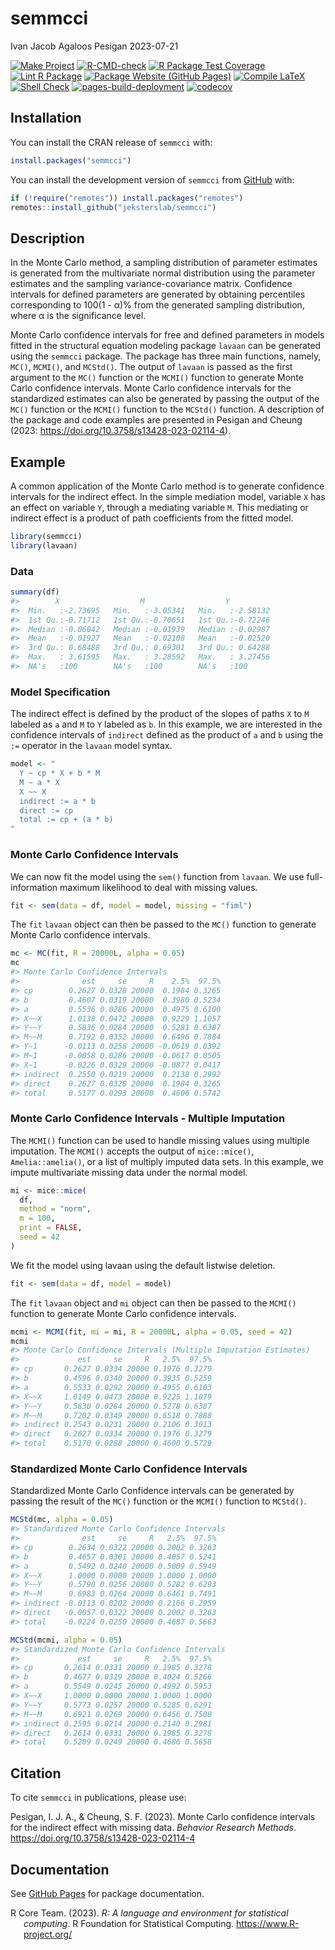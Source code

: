 semmcci
================
Ivan Jacob Agaloos Pesigan
2023-07-21

<!-- README.md is generated from .setup/readme/README.Rmd. Please edit that file -->
<!-- badges: start -->

[![Make
Project](https://github.com/jeksterslab/semmcci/actions/workflows/make.yml/badge.svg)](https://github.com/jeksterslab/semmcci/actions/workflows/make.yml)
[![R-CMD-check](https://github.com/jeksterslab/semmcci/actions/workflows/check-full.yml/badge.svg)](https://github.com/jeksterslab/semmcci/actions/workflows/check-full.yml)
[![R Package Test
Coverage](https://github.com/jeksterslab/semmcci/actions/workflows/test-coverage.yml/badge.svg)](https://github.com/jeksterslab/semmcci/actions/workflows/test-coverage.yml)
[![Lint R
Package](https://github.com/jeksterslab/semmcci/actions/workflows/lint.yml/badge.svg)](https://github.com/jeksterslab/semmcci/actions/workflows/lint.yml)
[![Package Website (GitHub
Pages)](https://github.com/jeksterslab/semmcci/actions/workflows/pkgdown-gh-pages.yml/badge.svg)](https://github.com/jeksterslab/semmcci/actions/workflows/pkgdown-gh-pages.yml)
[![Compile
LaTeX](https://github.com/jeksterslab/semmcci/actions/workflows/latex.yml/badge.svg)](https://github.com/jeksterslab/semmcci/actions/workflows/latex.yml)
[![Shell
Check](https://github.com/jeksterslab/semmcci/actions/workflows/shellcheck.yml/badge.svg)](https://github.com/jeksterslab/semmcci/actions/workflows/shellcheck.yml)
[![pages-build-deployment](https://github.com/jeksterslab/semmcci/actions/workflows/pages/pages-build-deployment/badge.svg)](https://github.com/jeksterslab/semmcci/actions/workflows/pages/pages-build-deployment)
[![codecov](https://codecov.io/gh/jeksterslab/semmcci/branch/main/graph/badge.svg?token=KVLUET3DJ6)](https://codecov.io/gh/jeksterslab/semmcci)
<!-- badges: end -->

## Installation

You can install the CRAN release of `semmcci` with:

``` r
install.packages("semmcci")
```

You can install the development version of `semmcci` from
[GitHub](https://github.com/jeksterslab/semmcci) with:

``` r
if (!require("remotes")) install.packages("remotes")
remotes::install_github("jeksterslab/semmcci")
```

## Description

In the Monte Carlo method, a sampling distribution of parameter
estimates is generated from the multivariate normal distribution using
the parameter estimates and the sampling variance-covariance matrix.
Confidence intervals for defined parameters are generated by obtaining
percentiles corresponding to 100(1 - α)% from the generated sampling
distribution, where α is the significance level.

Monte Carlo confidence intervals for free and defined parameters in
models fitted in the structural equation modeling package `lavaan` can
be generated using the `semmcci` package. The package has three main
functions, namely, `MC()`, `MCMI()`, and `MCStd()`. The output of
`lavaan` is passed as the first argument to the `MC()` function or the
`MCMI()` function to generate Monte Carlo confidence intervals. Monte
Carlo confidence intervals for the standardized estimates can also be
generated by passing the output of the `MC()` function or the `MCMI()`
function to the `MCStd()` function. A description of the package and
code examples are presented in Pesigan and Cheung (2023:
<https://doi.org/10.3758/s13428-023-02114-4>).

## Example

A common application of the Monte Carlo method is to generate confidence
intervals for the indirect effect. In the simple mediation model,
variable `X` has an effect on variable `Y`, through a mediating variable
`M`. This mediating or indirect effect is a product of path coefficients
from the fitted model.

``` r
library(semmcci)
library(lavaan)
```

### Data

``` r
summary(df)
#>        X                  M                  Y           
#>  Min.   :-2.73695   Min.   :-3.05341   Min.   :-2.58132  
#>  1st Qu.:-0.71712   1st Qu.:-0.70651   1st Qu.:-0.72246  
#>  Median :-0.06042   Median :-0.01939   Median :-0.02987  
#>  Mean   :-0.01927   Mean   :-0.02108   Mean   :-0.02520  
#>  3rd Qu.: 0.68488   3rd Qu.: 0.69301   3rd Qu.: 0.64288  
#>  Max.   : 3.61595   Max.   : 3.28592   Max.   : 3.27456  
#>  NA's   :100        NA's   :100        NA's   :100
```

### Model Specification

The indirect effect is defined by the product of the slopes of paths `X`
to `M` labeled as `a` and `M` to `Y` labeled as `b`. In this example, we
are interested in the confidence intervals of `indirect` defined as the
product of `a` and `b` using the `:=` operator in the `lavaan` model
syntax.

``` r
model <- "
  Y ~ cp * X + b * M
  M ~ a * X
  X ~~ X
  indirect := a * b
  direct := cp
  total := cp + (a * b)
"
```

### Monte Carlo Confidence Intervals

We can now fit the model using the `sem()` function from `lavaan`. We
use full-information maximum likelihood to deal with missing values.

``` r
fit <- sem(data = df, model = model, missing = "fiml")
```

The `fit` `lavaan` object can then be passed to the `MC()` function to
generate Monte Carlo confidence intervals.

``` r
mc <- MC(fit, R = 20000L, alpha = 0.05)
mc
#> Monte Carlo Confidence Intervals
#>              est     se     R    2.5%  97.5%
#> cp        0.2627 0.0328 20000  0.1984 0.3265
#> b         0.4607 0.0319 20000  0.3980 0.5234
#> a         0.5536 0.0286 20000  0.4975 0.6100
#> X~~X      1.0138 0.0472 20000  0.9229 1.1057
#> Y~~Y      0.5836 0.0284 20000  0.5281 0.6387
#> M~~M      0.7192 0.0352 20000  0.6496 0.7884
#> Y~1      -0.0113 0.0258 20000 -0.0619 0.0392
#> M~1      -0.0058 0.0286 20000 -0.0617 0.0505
#> X~1      -0.0226 0.0329 20000 -0.0877 0.0417
#> indirect  0.2550 0.0219 20000  0.2138 0.2992
#> direct    0.2627 0.0328 20000  0.1984 0.3265
#> total     0.5177 0.0293 20000  0.4606 0.5742
```

### Monte Carlo Confidence Intervals - Multiple Imputation

The `MCMI()` function can be used to handle missing values using
multiple imputation. The `MCMI()` accepts the output of `mice::mice()`,
`Amelia::amelia()`, or a list of multiply imputed data sets. In this
example, we impute multivariate missing data under the normal model.

``` r
mi <- mice::mice(
  df,
  method = "norm",
  m = 100,
  print = FALSE,
  seed = 42
)
```

We fit the model using lavaan using the default listwise deletion.

``` r
fit <- sem(data = df, model = model)
```

The `fit` `lavaan` object and `mi` object can then be passed to the
`MCMI()` function to generate Monte Carlo confidence intervals.

``` r
mcmi <- MCMI(fit, mi = mi, R = 20000L, alpha = 0.05, seed = 42)
mcmi
#> Monte Carlo Confidence Intervals (Multiple Imputation Estimates)
#>             est     se     R   2.5%  97.5%
#> cp       0.2627 0.0334 20000 0.1976 0.3279
#> b        0.4596 0.0340 20000 0.3935 0.5259
#> a        0.5533 0.0292 20000 0.4955 0.6103
#> X~~X     1.0149 0.0473 20000 0.9225 1.1079
#> Y~~Y     0.5830 0.0284 20000 0.5278 0.6387
#> M~~M     0.7202 0.0349 20000 0.6518 0.7888
#> indirect 0.2543 0.0231 20000 0.2106 0.3013
#> direct   0.2627 0.0334 20000 0.1976 0.3279
#> total    0.5170 0.0288 20000 0.4600 0.5729
```

### Standardized Monte Carlo Confidence Intervals

Standardized Monte Carlo Confidence intervals can be generated by
passing the result of the `MC()` function or the `MCMI()` function to
`MCStd()`.

``` r
MCStd(mc, alpha = 0.05)
#> Standardized Monte Carlo Confidence Intervals
#>              est     se     R   2.5%  97.5%
#> cp        0.2634 0.0322 20000 0.2002 0.3263
#> b         0.4657 0.0301 20000 0.4057 0.5241
#> a         0.5492 0.0240 20000 0.5009 0.5949
#> X~~X      1.0000 0.0000 20000 1.0000 1.0000
#> Y~~Y      0.5790 0.0256 20000 0.5282 0.6293
#> M~~M      0.6983 0.0264 20000 0.6461 0.7491
#> indirect -0.0113 0.0202 20000 0.2166 0.2959
#> direct   -0.0057 0.0322 20000 0.2002 0.3263
#> total    -0.0224 0.0250 20000 0.4687 0.5663
```

``` r
MCStd(mcmi, alpha = 0.05)
#> Standardized Monte Carlo Confidence Intervals
#>             est     se     R   2.5%  97.5%
#> cp       0.2614 0.0331 20000 0.1985 0.3278
#> b        0.4677 0.0319 20000 0.4024 0.5266
#> a        0.5549 0.0245 20000 0.4992 0.5953
#> X~~X     1.0000 0.0000 20000 1.0000 1.0000
#> Y~~Y     0.5773 0.0257 20000 0.5285 0.6291
#> M~~M     0.6921 0.0269 20000 0.6456 0.7508
#> indirect 0.2595 0.0214 20000 0.2140 0.2981
#> direct   0.2614 0.0331 20000 0.1985 0.3278
#> total    0.5209 0.0249 20000 0.4686 0.5658
```

## Citation

To cite `semmcci` in publications, please use:

Pesigan, I. J. A., & Cheung, S. F. (2023). Monte Carlo confidence
intervals for the indirect effect with missing data. *Behavior Research
Methods*. <https://doi.org/10.3758/s13428-023-02114-4>

## Documentation

See [GitHub Pages](https://jeksterslab.github.io/semmcci/index.html) for
package documentation.

<div id="refs" class="references csl-bib-body hanging-indent"
line-spacing="2">

<div id="ref-RCoreTeam-2023" class="csl-entry">

R Core Team. (2023). *R: A language and environment for statistical
computing*. R Foundation for Statistical Computing.
<https://www.R-project.org/>

</div>

</div>
